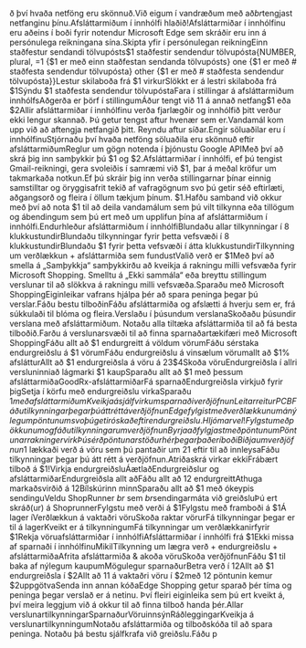ð því hvaða netföng eru skönnuð.Við eigum í vandræðum með að*br*tengjast netfanginu þínu.Afsláttarmiðum í innhólfi hlaðið!Afsláttarmiðar í innhólfinu eru aðeins í boði fyrir notendur Microsoft Edge sem skráðir eru inn á persónulega reikningana sína.Skipta yfir í persónulegan reikningEinn staðfestur sendandi tölvupósts$1 staðfestir sendendur tölvupósta{NUMBER, plural,
        =1 {$1 er með einn staðfestan sendanda tölvupósts}
        one {$1 er með # staðfesta sendendur tölvupósta}
        other {$1 er með # staðfesta sendendur tölvupósta}}Lestur skilaboða frá $1 virkurSlökkt er á lestri skilaboða frá $1Sýndu $1 staðfesta sendendur tölvupóstaFara í stillingar á afsláttarmiðum innhólfsAðgerða er þörf í stillingumÁður tengt við $1$1 á annað netfang$1 eða $2Allir afsláttarmiðar í innhólfinu verða fjarlægðir og innhólfið þitt verður ekki lengur skannað. Þú getur tengst aftur hvenær sem er.Vandamál kom upp við að aftengja netfangið þitt. Reyndu aftur síðar.Engir söluaðilar eru í innhólfinuStjórnaðu því hvaða netföng söluaðila eru skönnuð eftir afsláttarmiðumReglur um gögn notenda í þjónustu Google APIMeð því að skrá þig inn samþykkir þú $1 og $2.Afsláttarmiðar í innhólfi, ef þú tengist Gmail-reikningi, gera svoleiðis í samræmi við $1, þar á meðal kröfur um takmarkaða notkun.Ef þú skráir þig inn verða stillingarnar þínar einnig samstilltar og öryggisafrit tekið af vafragögnum svo þú getir séð eftirlæti, aðgangsorð og fleira í öllum tækjum þínum. $1.Hafðu samband við okkur með því að nota $1 til að deila vandamálum sem þú vilt tilkynna eða tillögum og ábendingum sem þú ert með um upplifun þína af afsláttarmiðum í innhólfi.Endurhleður afsláttarmiðum í innhólfiBlundaðu allar tilkynningar í 8 klukkustundirBlundaðu tilkynningar fyrir þetta vefsvæði í 8 klukkustundirBlundaðu $1 fyrir þetta vefsvæði í átta klukkustundirTilkynning um verðlækkun + afsláttarmiða sem fundustValið verð er $1Með því að smella á „Samþykkja“ samþykkirðu að kveikja á rakningu milli vefsvæða fyrir Microsoft Shopping. Smelltu á „Ekki sammála“ eða breyttu stillingum verslunar til að slökkva á rakningu milli vefsvæða.Sparaðu með Microsoft ShoppingEiginleikar vafrans hjálpa þér að spara peninga þegar þú verslar.Fáðu bestu tilboðinFáðu afsláttarmiða og afslætti á hverju sem er, frá súkkulaði til blóma og fleira.Verslaðu í þúsundum verslanaSkoðaðu þúsundir verslana með afsláttarmiðum. Notaðu alla tiltæka afsláttarmiða til að fá besta tilboðið.Farðu á verslunarsvæði til að finna sparnaðartækifæri með Microsoft ShoppingFáðu allt að $1 endurgreitt á völdum vörumFáðu sérstaka endurgreiðslu á $1 vörumFáðu endurgreiðslu á vinsælum vörumallt að $1% afslátturAllt að $1 endurgreiðsla á vöru á $2$3$4Skoða vöruEndurgreiðsla í allri versluninniað lágmarki $1 kaupSparaðu allt að $1 með þessum afsláttarmiðaGoodRx-afsláttarmiðarFá sparnaðEndurgreiðsla virkjuð fyrir þigSetja í körfu með endurgreiðslu virkaSparaðu $1 með afsláttarmiðumKveikja á sjálfvirkum sparnaðiverðjöfnunLeitarreitur PCBFáðu tilkynningar þegar þú átt rétt á verðjöfnunEdge fylgist með verðlækkunum á nýlegum pöntunum svo þú getir óskað eftir endurgreiðslu.Hljómar vel!Fylgstu með pökkunum og fáðu tilkynningar um verðjöfnunByrja að fylgjast með pöntunumPöntunarrakning er virkÞú sérð pöntunarstöður hér þegar það er í boðiBiðja um verðjöfnun$1 lækkaði verð á vöru sem þú pantaðir um $2$1 eftir til að innleysaFáðu tilkynningar þegar þú átt rétt á verðjöfnun.Atriðaskrá virkar ekkiFrábært tilboð á $1!Virkja endurgreiðsluÁætlaðEndurgreiðslur og afsláttarmiðarEndurgreiðsla allt aðFáðu allt að $1$2 endurgreittAthuga markaðsvirðið á $1$2Bílskúrinn minnSparaðu allt að $1 með ókeypis sendinguVeldu ShopRunner *br* sem *br*sendingarmáta við greiðsluÞú ert skráð(ur) á ShoprunnerFylgstu með verði á $1Fylgstu með framboði á $1Á lager íVerðlækkun á vaktaðri vöruSkoða raktar vörurFá tilkynningar þegar er til á lagerKveikt er á tilkynningumFá tilkynningar um verðlækkanirfyrir $1Rekja vöruafsláttarmiðar í innhólfiAfsláttarmiðar í innhólfi frá $1Ekki missa af sparnaði í innhólfinuMikilTilkynning um lægra verð + endurgreiðslu + afsláttarmiðaAfrita afsláttarmiða & akoða vöruSkoða verðjöfnunFáðu $1 til baka af nýlegum kaupumMögulegur sparnaðurBetra verð í $1$2Allt að $1 endurgreiðsla í $2Allt að $1% afsláttur með afsláttarmiðumÁ lager hjá öðrum söluaðilum$1 á vaktaðri vöru í $2með $1% afsláttarmiðaEndurgreiðsluferillFylgstu með endurgreiðsluferlinum hér!Upphæð í biðLjúka kaupumTilboð virkjaðVinnsla söluaðilaEndurgreiðsla móttekinSjá upplýsingar um tilboðFá endurgreiðslu eftir kaupUpplýsingar um tilboðSjá minnaÚtilokanirVerðsamanburðurInnsýn notandaHvers vegna líkar notendum við þetta?Dæmigerðar kvartanirInnsýn sérfræðingsJá, sérfræðingar mæla með því.Sérfræðingar mæla ekki með því.einkunn ráðleggingar$2 pöntunin kemur $2uppgötvaSenda inn annan kóðaEdge Shopping getur sparað þér tíma og peninga þegar verslað er á netinu. Því fleiri eiginleika sem þú ert kveikt á, því meira leggjum við á okkur til að finna tilboð handa þér.Allar verslunartilkynningarSparnaðurVöruinnsýnRáðleggingarKveikja á verslunartilkynningumNotaðu afsláttarmiða og tilboðskóða til að spara peninga. Notaðu þá bestu sjálfkrafa við greiðslu.Fáðu p
